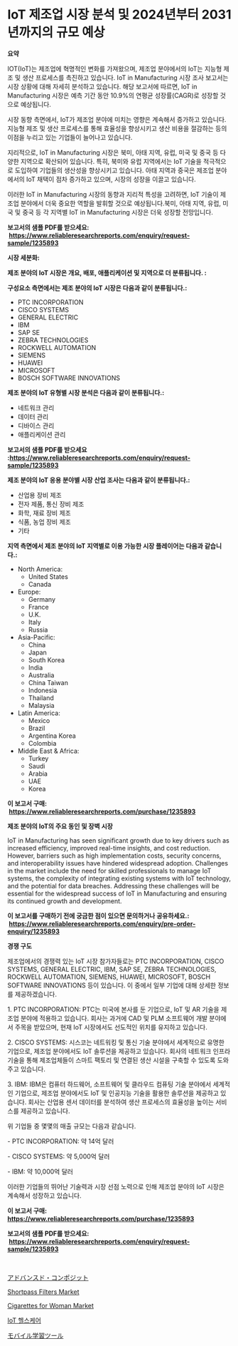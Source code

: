 <p><h1>IoT 제조업 시장 분석 및 2024년부터 2031년까지의 규모 예상</h1></p><p><strong>요약</strong></p>
<p><p>IOT(IoT)는 제조업에 혁명적인 변화를 가져왔으며, 제조업 분야에서의 IoT는 지능형 제조 및 생산 프로세스를 촉진하고 있습니다. IoT in Manufacturing 시장 조사 보고서는 시장 상황에 대해 자세히 분석하고 있습니다. 해당 보고서에 따르면, IoT in Manufacturing 시장은 예측 기간 동안 10.9%의 연평균 성장률(CAGR)로 성장할 것으로 예상됩니다.</p><p>시장 동향 측면에서, IoT가 제조업 분야에 미치는 영향은 계속해서 증가하고 있습니다. 지능형 제조 및 생산 프로세스를 통해 효율성을 향상시키고 생산 비용을 절감하는 등의 이점을 누리고 있는 기업들이 늘어나고 있습니다.</p><p>지리적으로, IoT in Manufacturing 시장은 북미, 아태 지역, 유럽, 미국 및 중국 등 다양한 지역으로 확산되어 있습니다. 특히, 북미와 유럽 지역에서는 IoT 기술을 적극적으로 도입하여 기업들의 생산성을 향상시키고 있습니다. 아태 지역과 중국은 제조업 분야에서의 IoT 채택이 점차 증가하고 있으며, 시장의 성장을 이끌고 있습니다.</p><p>이러한 IoT in Manufacturing 시장의 동향과 지리적 특성을 고려하면, IoT 기술이 제조업 분야에서 더욱 중요한 역할을 발휘할 것으로 예상됩니다.북미, 아태 지역, 유럽, 미국 및 중국 등 각 지역별 IoT in Manufacturing 시장은 더욱 성장할 전망입니다.</p></p>
<p><strong>보고서의 샘플 PDF를 받으세요: &nbsp;<a href="https://www.reliableresearchreports.com/enquiry/request-sample/1235893">https://www.reliableresearchreports.com/enquiry/request-sample/1235893</a></strong></p>
<p><strong>시장 세분화:</strong></p>
<p><strong> 제조 분야의 IoT 시장은 개요, 배포, 애플리케이션 및 지역으로 더 분류됩니다. :</strong></p>
<p><strong>구성요소 측면에서는 제조 분야의 IoT 시장은 다음과 같이 분류됩니다.:</strong></p>
<p><ul><li>PTC INCORPORATION</li><li>CISCO SYSTEMS</li><li>GENERAL ELECTRIC</li><li>IBM</li><li>SAP SE</li><li>ZEBRA TECHNOLOGIES</li><li>ROCKWELL AUTOMATION</li><li>SIEMENS</li><li>HUAWEI</li><li>MICROSOFT</li><li>BOSCH SOFTWARE INNOVATIONS</li></ul></p>
<p><strong> 제조 분야의 IoT 유형별 시장 분석은 다음과 같이 분류됩니다.:</strong></p>
<p><ul><li>네트워크 관리</li><li>데이터 관리</li><li>디바이스 관리</li><li>애플리케이션 관리</li></ul></p>
<p><strong>보고서의 샘플 PDF를 받으세요 :<a href="https://www.reliableresearchreports.com/enquiry/request-sample/1235893">https://www.reliableresearchreports.com/enquiry/request-sample/1235893</a></strong></p>
<p><strong> 제조 분야의 IoT 응용 분야별 시장 산업 조사는 다음과 같이 분류됩니다.:</strong></p>
<p><ul><li>산업용 장비 제조</li><li>전자 제품, 통신 장비 제조</li><li>화학, 재료 장비 제조</li><li>식품, 농업 장비 제조</li><li>기타</li></ul></p>
<p><strong>지역 측면에서 제조 분야의 IoT 지역별로 이용 가능한 시장 플레이어는 다음과 같습니다.:</strong></p>
<p><ul>
    <li>
        North America:
        <ul>
            <li>United States</li>
            <li>Canada</li>
        </ul>
    </li>
    <li>
        Europe:
        <ul>
            <li>Germany</li>
            <li>France</li>
            <li>U.K.</li>
            <li>Italy</li>
            <li>Russia</li>
        </ul>
    </li>
    <li>
        Asia-Pacific:
        <ul>
            <li>China</li>
            <li>Japan</li>
            <li>South Korea</li>
            <li>India</li>
            <li>Australia</li>
            <li>China Taiwan</li>
            <li>Indonesia</li>
            <li>Thailand</li>
            <li>Malaysia</li>
        </ul>
    </li>
    <li>
        Latin America:
        <ul>
            <li>Mexico</li>
            <li>Brazil</li>
            <li>Argentina Korea</li>
            <li>Colombia</li>
        </ul>
    </li>
    <li>
        Middle East & Africa:
        <ul>
            <li>Turkey</li>
            <li>Saudi</li>
            <li>Arabia</li>
            <li>UAE</li>
            <li>Korea</li>
        </ul>
    </li>
    </ul></p>
<p><strong>이 보고서 구매: &nbsp;<a href="https://www.reliableresearchreports.com/purchase/1235893">https://www.reliableresearchreports.com/purchase/1235893</a></strong></p>
<p><strong>제조 분야의 IoT의 주요 동인 및 장벽 시장</strong></p>
<p><p>IoT in Manufacturing has seen significant growth due to key drivers such as increased efficiency, improved real-time insights, and cost reduction. However, barriers such as high implementation costs, security concerns, and interoperability issues have hindered widespread adoption. Challenges in the market include the need for skilled professionals to manage IoT systems, the complexity of integrating existing systems with IoT technology, and the potential for data breaches. Addressing these challenges will be essential for the widespread success of IoT in Manufacturing and ensuring its continued growth and development.</p></p>
<p><strong>이 보고서를 구매하기 전에 궁금한 점이 있으면 문의하거나 공유하세요.: &nbsp;<a href="https://www.reliableresearchreports.com/enquiry/pre-order-enquiry/1235893">https://www.reliableresearchreports.com/enquiry/pre-order-enquiry/1235893</a></strong></p>
<p><strong>경쟁 구도</strong></p>
<p><p>제조업에서의 경쟁력 있는 IoT 시장 참가자들로는 PTC INCORPORATION, CISCO SYSTEMS, GENERAL ELECTRIC, IBM, SAP SE, ZEBRA TECHNOLOGIES, ROCKWELL AUTOMATION, SIEMENS, HUAWEI, MICROSOFT, BOSCH SOFTWARE INNOVATIONS 등이 있습니다. 이 중에서 일부 기업에 대해 상세한 정보를 제공하겠습니다.</p><p>1. PTC INCORPORATION: PTC는 미국에 본사를 둔 기업으로, IoT 및 AR 기술을 제조업 분야에 적용하고 있습니다. 회사는 과거에 CAD 및 PLM 소프트웨어 개발 분야에서 주목을 받았으며, 현재 IoT 시장에서도 선도적인 위치를 유지하고 있습니다.</p><p>2. CISCO SYSTEMS: 시스코는 네트워킹 및 통신 기술 분야에서 세계적으로 유명한 기업으로, 제조업 분야에서도 IoT 솔루션을 제공하고 있습니다. 회사의 네트워크 인프라 기술을 통해 제조업체들이 스마트 팩토리 및 연결된 생산 시설을 구축할 수 있도록 도와주고 있습니다.</p><p>3. IBM: IBM은 컴퓨터 하드웨어, 소프트웨어 및 클라우드 컴퓨팅 기술 분야에서 세계적인 기업으로, 제조업 분야에서도 IoT 및 인공지능 기술을 활용한 솔루션을 제공하고 있습니다. 회사는 산업용 센서 데이터를 분석하여 생산 프로세스의 효율성을 높이는 서비스를 제공하고 있습니다.</p><p>위 기업들 중 몇몇의 매출 규모는 다음과 같습니다.</p><p>- PTC INCORPORATION: 약 14억 달러</p><p>- CISCO SYSTEMS: 약 5,000억 달러</p><p>- IBM: 약 10,000억 달러</p><p>이러한 기업들의 뛰어난 기술력과 시장 선점 노력으로 인해 제조업 분야의 IoT 시장은 계속해서 성장하고 있습니다.</p></p>
<p><strong>이 보고서 구매: &nbsp; <a href="https://www.reliableresearchreports.com/purchase/1235893">https://www.reliableresearchreports.com/purchase/1235893</a></strong></p>
<p><strong>보고서의 샘플 PDF를 받으세요: &nbsp;<a href="https://www.reliableresearchreports.com/enquiry/request-sample/1235893">https://www.reliableresearchreports.com/enquiry/request-sample/1235893</a></strong><strong></strong></p>
<p>&nbsp;</p>
<p><p><a href="https://github.com/ppmazlotr77499/Market-Research-Report-List-1/blob/main/4345520186521.md">アドバンスド・コンポジット</a></p><p><a href="https://issuu.com/reportprime-2/docs/shortpass-filters-market-size-2030.pptx">Shortpass Filters Market</a></p><p><a href="https://view.publitas.com/reportprime-1/cigarettes-for-woman-market-research-report-provides-thorough-industry-overview-which-offers-an-in-depth-analysis-of-product-trends-and-new-market-divisions/">Cigarettes for Woman Market</a></p><p><a href="https://github.com/idcefvhkdut6/Market-Research-Report-List-1/blob/main/5255233186486.md">IoT 헬스케어</a></p><p><a href="https://medium.com/@destineygrimes2023/%E3%83%A2%E3%83%90%E3%82%A4%E3%83%AB%E3%83%A9%E3%83%BC%E3%83%8B%E3%83%B3%E3%82%B0%E3%83%84%E3%83%BC%E3%83%AB%E5%B8%82%E5%A0%B4%E3%81%AE%E3%83%A1%E3%83%88%E3%83%AA%E3%82%AF%E3%82%B9%E3%82%92%E8%A7%A3%E8%AA%AD%E3%81%99%E3%82%8B-%E5%B8%82%E5%A0%B4%E3%82%B7%E3%82%A7%E3%82%A2-%E3%83%88%E3%83%AC%E3%83%B3%E3%83%89-%E3%81%8A%E3%82%88%E3%81%B3%E6%88%90%E9%95%B7%E3%83%91%E3%82%BF%E3%83%BC%E3%83%B3-8fd6aebc83cb">モバイル学習ツール</a></p></p>